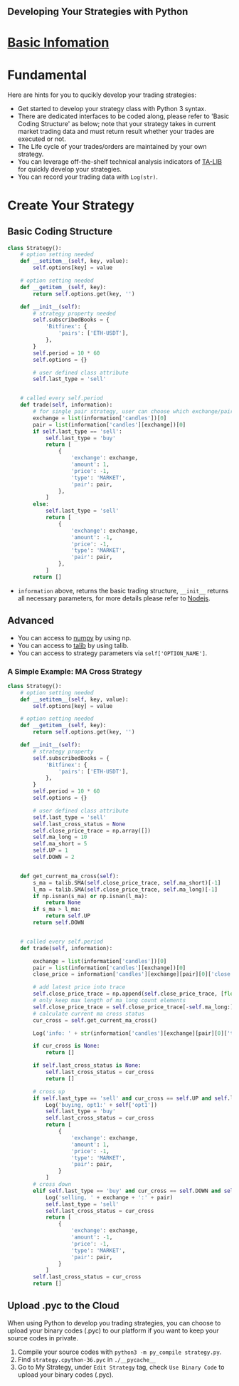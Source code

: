 Developing Your Strategies with Python
---

# [Basic Infomation](WritingStrategy_en.md)

# Fundamental
Here are hints for you to qucikly develop your trading strategies:
* Get started to develop your strategy class with Python 3 syntax.
* There are dedicated interfaces to be coded along, please refer to 'Basic Coding Structure' as below; note that your strategy takes in current market trading data and must return result whether your trades are executed or not.
* The Life cycle of your trades/orders are maintained by your own strategy.
* You can leverage off-the-shelf technical analysis indicators of [TA-LIB](https://github.com/acrazing/talib-binding-node) for quickly develop your strategies.
* You can record your trading data with `Log(str)`.

# Create Your Strategy

## Basic Coding Structure

``` python
class Strategy():
    # option setting needed
    def __setitem__(self, key, value):
        self.options[key] = value

    # option setting needed
    def __getitem__(self, key):
        return self.options.get(key, '')

    def __init__(self):
        # strategy property needed
        self.subscribedBooks = {
            'Bitfinex': {
                'pairs': ['ETH-USDT'],
            },
        }
        self.period = 10 * 60
        self.options = {}

        # user defined class attribute
        self.last_type = 'sell'


    # called every self.period
    def trade(self, information):
        # for single pair strategy, user can choose which exchange/pair to use when launch, get current exchange/pair from information
        exchange = list(information['candles'])[0]
        pair = list(information['candles'][exchange])[0]
        if self.last_type == 'sell':
            self.last_type = 'buy'
            return [
                {
                    'exchange': exchange,
                    'amount': 1,
                    'price': -1,
                    'type': 'MARKET',
                    'pair': pair,
                },
            ]
        else:
            self.last_type = 'sell'
            return [
                {
                    'exchange': exchange,
                    'amount': -1,
                    'price': -1,
                    'type': 'MARKET',
                    'pair': pair,
                },
            ]
        return []

```

* `information` above, returns the basic trading structure, `__init__` returns all necessary parameters, for more details please refer to [Nodejs](WritingStrategy.md).


## Advanced
* You can access to [numpy](http://www.numpy.org/) by using np.
* You can access to [talib](https://github.com/mrjbq7/ta-lib) by using talib.
* You can access to strategy parameters via ```self['OPTION_NAME']```.


### A Simple Example: MA Cross Strategy

``` python
class Strategy():
    # option setting needed
    def __setitem__(self, key, value):
        self.options[key] = value

    # option setting needed
    def __getitem__(self, key):
        return self.options.get(key, '')

    def __init__(self):
        # strategy property
        self.subscribedBooks = {
            'Bitfinex': {
                'pairs': ['ETH-USDT'],
            },
        }
        self.period = 10 * 60
        self.options = {}

        # user defined class attribute
        self.last_type = 'sell'
        self.last_cross_status = None
        self.close_price_trace = np.array([])
        self.ma_long = 10
        self.ma_short = 5
        self.UP = 1
        self.DOWN = 2


    def get_current_ma_cross(self):
        s_ma = talib.SMA(self.close_price_trace, self.ma_short)[-1]
        l_ma = talib.SMA(self.close_price_trace, self.ma_long)[-1]
        if np.isnan(s_ma) or np.isnan(l_ma):
            return None
        if s_ma > l_ma:
            return self.UP
        return self.DOWN


    # called every self.period
    def trade(self, information):

        exchange = list(information['candles'])[0]
        pair = list(information['candles'][exchange])[0]
        close_price = information['candles'][exchange][pair][0]['close']

        # add latest price into trace
        self.close_price_trace = np.append(self.close_price_trace, [float(close_price)])
        # only keep max length of ma_long count elements
        self.close_price_trace = self.close_price_trace[-self.ma_long:]
        # calculate current ma cross status
        cur_cross = self.get_current_ma_cross()

        Log('info: ' + str(information['candles'][exchange][pair][0]['time']) + ', ' + str(information['candles'][exchange][pair][0]['open']) + ', assets' + str(self['assets'][exchange]['ETH']))

        if cur_cross is None:
            return []

        if self.last_cross_status is None:
            self.last_cross_status = cur_cross
            return []

        # cross up
        if self.last_type == 'sell' and cur_cross == self.UP and self.last_cross_status == self.DOWN:
            Log('buying, opt1:' + self['opt1'])
            self.last_type = 'buy'
            self.last_cross_status = cur_cross
            return [
                {
                    'exchange': exchange,
                    'amount': 1,
                    'price': -1,
                    'type': 'MARKET',
                    'pair': pair,
                }
            ]
        # cross down
        elif self.last_type == 'buy' and cur_cross == self.DOWN and self.last_cross_status == self.UP:
            Log('selling, ' + exchange + ':' + pair)
            self.last_type = 'sell'
            self.last_cross_status = cur_cross
            return [
                {
                    'exchange': exchange,
                    'amount': -1,
                    'price': -1,
                    'type': 'MARKET',
                    'pair': pair,
                }
            ]
        self.last_cross_status = cur_cross
        return []

```

## Upload .pyc to the Cloud
When using Python to develop you trading strategies, you can choose to upload your binary codes (.pyc) to our platform if you want to keep your source codes in private.
1. Compile your source codes with ```python3 -m py_compile strategy.py```.
2. Find ```strategy.cpython-36.pyc``` in ```./__pycache__```
3. Go to My Strategy, under `Edit Strategy` tag, check `Use Binary Code` to upload your binary codes (.pyc).



